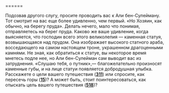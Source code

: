 ======

Подозвав другого слугу, просите проводить вас к Али бен-Сулейману. Тот смотрит на вас еще более удивленно, чем первый. «Но Хозяин, как обычно, на берегу пруда». Делать нечего, мало что понимая, отправляетесь на берег пруда. Каково же ваше удивление, когда выясняется, что господин всего этого великолепия — каменная статуя, возвышающаяся над прудом. Она изображает высокого статного араба, восседающего на самом настоящем троне, украшенном драгоценными камнями. Не зная, как обратиться к статуе, вы некоторое время мнетесь подле нее, но Али бен-Сулейман сам выводит вас из затруднения. «Слушаю тебя, о путник»,— благожелательно произносят каменные губы, и на лице статуи появляется добродушная улыбка. Расскажете о цели вашего путешествия ([**311**](#n_311)) или спросите, как пересечь горы ([**15**](#n_15))? А может быть, стоит поинтересоваться, как отыскать цель вашего путешествия ([**518**](#n_518))?

